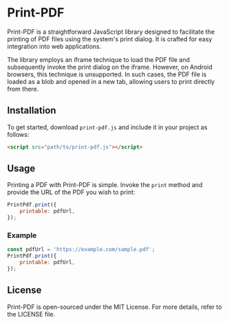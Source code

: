 # Print-PDF

Print-PDF is a straightforward JavaScript library designed to facilitate the printing of PDF files using the system's print dialog. It is crafted for easy integration into web applications.

The library employs an iframe technique to load the PDF file and subsequently invoke the print dialog on the iframe. However, on Android browsers, this technique is unsupported. In such cases, the PDF file is loaded as a blob and opened in a new tab, allowing users to print directly from there.

## Installation

To get started, download `print-pdf.js` and include it in your project as follows:

```html
<script src="path/to/print-pdf.js"></script>
```

## Usage

Printing a PDF with Print-PDF is simple. Invoke the `print` method and provide the URL of the PDF you wish to print:

```javascript
PrintPdf.print({
    printable: pdfUrl,
});
```

### Example

```javascript
const pdfUrl = 'https://example.com/sample.pdf';
PrintPdf.print({
    printable: pdfUrl,
});
```

## License

Print-PDF is open-sourced under the MIT License. For more details, refer to the LICENSE file.
